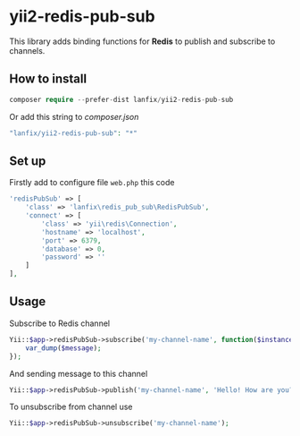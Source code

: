 # yii2-redis-pub-sub

This library adds binding functions for **Redis** to publish and subscribe to channels.

## How to install

``` php
composer require --prefer-dist lanfix/yii2-redis-pub-sub
```

Or add this string to *composer.json*
``` php
"lanfix/yii2-redis-pub-sub": "*"
```

## Set up

Firstly add to configure file ```web.php``` this code
``` php
'redisPubSub' => [
    'class' => 'lanfix\redis_pub_sub\RedisPubSub',
    'connect' => [
        'class' => 'yii\redis\Connection',
        'hostname' => 'localhost',
        'port' => 6379,
        'database' => 0,
        'password' => ''
    ]
],
```

## Usage

Subscribe to Redis channel
``` php
Yii::$app->redisPubSub->subscribe('my-channel-name', function($instance, $channelName, $message) {
    var_dump($message);
});
```

And sending message to this channel
``` php
Yii::$app->redisPubSub->publish('my-channel-name', 'Hello! How are you?');
```

To unsubscribe from channel use
``` php
Yii::$app->redisPubSub->unsubscribe('my-channel-name');
```

